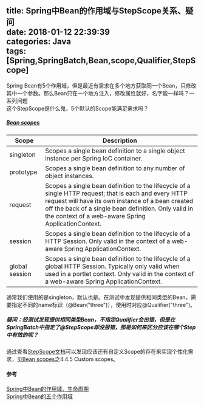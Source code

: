 title: Spring中Bean的作用域与StepScope关系、疑问  
date: 2018-01-12 22:39:39  
categories: Java  
tags: [Spring,SpringBatch,Bean,scope,Qualifier,StepScope]
---
Spring Bean有5个作用域，但是最近有需求在多个地方获取同一个Bean，只修改其中一个参数。那么Bean只在一个地方注入，修改属性就好，名字能一样吗？一系列问题  
这个StepScope是什么鬼，5个默认的Scope能满足需求吗？  
<!--more--> 
##### [Bean scopes](https://docs.spring.io/spring/docs/3.0.0.M3/reference/html/ch04s04.html)

| Scope	| Description |
| -------- | ----- |
| singleton | Scopes a single bean definition to a single object instance per Spring IoC container. |
| prototype| Scopes a single bean definition to any number of object instances. |
| request | Scopes a single bean definition to the lifecycle of a single HTTP request; that is each and every HTTP request will have its own instance of a bean created off the back of a single bean definition. Only valid in the context of a web-aware Spring ApplicationContext. |
| session | Scopes a single bean definition to the lifecycle of a HTTP Session. Only valid in the context of a web-aware Spring ApplicationContext. | 
| global session|Scopes a single bean definition to the lifecycle of a global HTTP Session. Typically only valid when used in a portlet context. Only valid in the context of a web-aware Spring ApplicationContext. |

通常我们使用的是singleton，默认也是。在测试中发现提供相同类型的Bean，需要指定不同的name标识（@Bean("three")），使用时对应@Qualifier("three")。  
##### 疑问：经测试发现提供相同类型Bean，不指定Qualifier会出错，但是在SpringBatch中指定了@StepScope却没报错，那是如何来区分应该在哪个Step中有效的呢？  
通过查看[StepScope文档](https://docs.spring.io/spring-batch/4.0.x/api/org/springframework/batch/core/configuration/annotation/StepScope.html)可以发现应该还有自定义Scope的存在来实现个性化需求，见[Bean scopes](https://docs.spring.io/spring/docs/3.0.0.M3/reference/html/ch04s04.html)之4.4.5 Custom scopes。

#### 参考   
[Spring中Bean的作用域、生命周期](https://www.cnblogs.com/zhanglei93/p/6231882.html)  
[Spring中Bean的五个作用域](http://blog.csdn.net/u011468990/article/details/49995865)